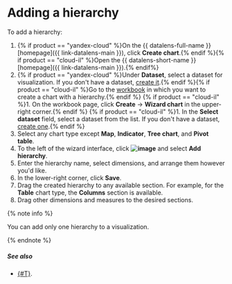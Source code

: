 # Adding a hierarchy

To add a hierarchy:
1. {% if product == "yandex-cloud" %}On the {{ datalens-full-name }} [homepage]({{ link-datalens-main }}), click **Create chart**.{% endif %}{% if product == "cloud-il" %}Open the {{ datalens-short-name }} [homepage]({{ link-datalens-main }}).{% endif%}
1. {% if product == "yandex-cloud" %}Under **Dataset**, select a dataset for visualization. If you don't have a dataset, [create it](../dataset/create.md).{% endif %}{% if product == "cloud-il" %}Go to the [workbook](../../concepts/index.md#workbooks-and-collections) in which you want to create a chart with a hierarchy.{% endif %}
{% if product == "cloud-il" %}1. On the workbook page, click **Create** → **Wizard chart** in the upper-right corner.{% endif %}
{% if product == "cloud-il" %}1. In the **Select dataset** field, select a dataset from the list. If you don't have a dataset, [create one](../dataset/create.md).{% endif %}
1. Select any chart type except **Map**, **Indicator**, **Tree chart**, and **Pivot table**.
1. To the left of the wizard interface, click **![image](../../../_assets/plus-sign.svg)** and select **Add hierarchy**.
1. Enter the hierarchy name, select dimensions, and arrange them however you'd like.
1. In the lower-right corner, click **Save**.
1. Drag the created hierarchy to any available section. For example, for the **Table** chart type, the **Columns** section is available.
1. Drag other dimensions and measures to the desired sections.

{% note info %}

You can add only one hierarchy to a visualization.

{% endnote %}

##### See also

* [{#T}](../../concepts/data-types.md#how-to-create-tree).
